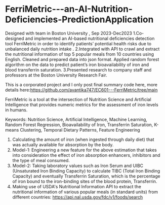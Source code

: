 # FerriMetric---an-AI-Nutrition-Deficiencies-PredictionApplication
Designed with team in Boston University , Sep 2023-Dec2023
1.Co-designed and implemented an AI-based nutritional deficiencies detection tool FerriMetric in order to identify patients’ potential health risks due to unbalanced daily nutrition intake .
2.Integrated with API to crawl and extract the nutritional information of top 5 popular meals from 10 countries using English. Cleaned and prepared data into json format. Applied random forest algorithm on the data to predict patient’s iron bioavailability of iron and blood transferrin saturation. 
3.Presented research to company staff and professors at the Boston University Research Fair.

This is a corporated project and I only post final summary code here, more details here:https://github.com/avantika747/EC601---FerriMetric/tree/main

FerriMetric is a tool at the intersection of Nutrition Science and Artificial Intelligence that provides numeric metrics for the assessment of iron levels in humans.

Keywords: Nutrition Science, Artificial Intelligence, Machine Learning, Random Forest Regression, Bioavailability of Iron, Transferrin Saturation, K-means Clustering, Temporal Dietary Patterns, Feature Engineering

1. Calculating the amount of iron (when ingested through daily diet) that was actually available for absorption by the body.
2. Model-1: Engineering a new feature for the above estimation that takes into consideration the effect of iron absorption enhancers, inhibitors and the type of meal consumed.
3. Model-2: Taking laboratory values such as Iron Serum and UIBC (Unsaturated Iron Binding Capacity) to calculate TIBC (Total Iron Binding Capacity) and eventually Transferrin Saturation, which is the percentage of iron bound to the iron-binding sites of the blood protein, Transferrin.
4. Making use of USDA's Nutritional Information API to extract the nutritional information of various popular meals (in standard units) from different countries: https://api.nal.usda.gov/fdc/v1/foods/search
